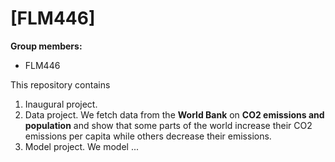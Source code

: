# \[FLM446\]

**Group members:**
- FLM446

This repository contains  
1. Inaugural project. 
2. Data project. We fetch data from the **World Bank** on **CO2 emissions and population** and show that some parts of the world increase their CO2 emissions per capita while others decrease their emissions.
3. Model project. We model ...